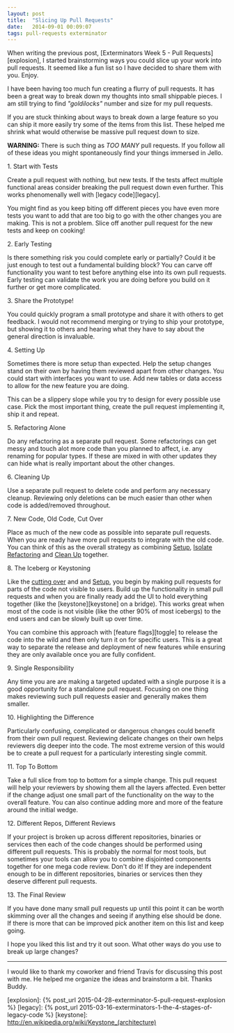 ```yaml
---
layout: post
title:  "Slicing Up Pull Requests"
date:   2014-09-01 00:09:07
tags: pull-requests exterminator
---
```


When writing the previous post,
[Exterminators Week 5 - Pull Requests][explosion], I started brainstorming ways
you could slice up your work into pull requests. It seemed like a fun list so I
have decided to share them with you. Enjoy.

I have been having too much fun creating a flurry of pull requests. It has been
a great way to break down my thoughts into small shippable pieces. I am still
trying to find <em title="just right">"goldilocks"</em> number and size for
my pull requests.

If you are stuck thinking about ways to break down a large feature so you can
ship it more easily try some of the items from this list. These helped me
shrink what would otherwise be massive pull request down to size.

**WARNING:** There is such thing as *TOO MANY* pull requests. If you follow all
of these ideas you might spontaneously find your things immersed in Jello.


<span id="slice-tests">1.</span> Start with Tests

Create a pull request with nothing, but new tests. If the tests affect multiple
functional areas consider breaking the pull request down even further. This
works phenomenally well with [legacy code][legacy].

You might find as you keep biting off different pieces you have even more tests
you want to add that are too big to go with the other changes you are making.
This is not a problem. Slice off another pull request for the new tests and
keep on cooking!

<span id="slice-early-testing">2.</span> Early Testing

Is there something risk you could complete early or partially? Could it be just
enough to test out a fundamental building block? You can carve off
functionality you want to test before anything else into its own pull requests.
Early testing can validate the work you are doing before you build on it
further or get more complicated.

<span id="slice-prototype">3.</span> Share the Prototype!

You could quickly program a small prototype and share it with others to get
feedback. I would not recommend merging or trying to ship your prototype, but
showing it to others and hearing what they have to say about the general
direction is invaluable.

<span id="slice-setup">4.</span> Setting Up

Sometimes there is more setup than expected. Help the setup changes stand on
their own by having them reviewed apart from other changes. You could start
with interfaces you want to use. Add new tables or data access to allow for the
new feature you are doing.

This can be a slippery slope while you try to design for every possible use
case. Pick the most important thing, create the pull request implementing it,
ship it and repeat.

<span id="slice-alone">5.</span> Refactoring Alone

Do any refactoring as a separate pull request. Some refactorings can get messy
and touch alot more code than you planned to affect, i.e. any renaming for
popular types. If these are mixed in with other updates they can hide what is
really important about the other changes.

<span id="slice-tidy">6.</span> Cleaning Up

Use a separate pull request to delete code and perform any necessary cleanup.
Reviewing only deletions can be much easier than other when code is
added/removed throughout.

<span id="slice-new-old-cutover">7.</span> New Code, Old Code, Cut Over

Place as much of the new code as possible into separate pull requests. When you
are ready have more pull requests to integrate with the old code. You can think
of this as the overall strategy as combining [Setup](#slice-setup), [Isolate Refactoring](#slice-alone)
and [Clean Up](#slice-tidy) together.

<span id="slice-iceberg">8.</span> The Iceberg or Keystoning

Like the [cutting over](#slice-new-old-cutover) and  and [Setup](#slice-setup), you begin by making pull
requests for parts of the code not visible to users. Build up the functionality
in small pull requests and when you are finally ready add the UI to hold
everything together (like the [keystone][keystone] on a bridge). This works
great when most of the code is not visible (like the other 90% of most
icebergs) to the end users and can be slowly built up over time.

You can combine this approach with [feature flags][toggle] to release the code
into the wild and then only turn it on for specific users. This is a great way
to separate the release and deployment of new features while ensuring they are
only available once you are fully confident.

<span id="slice-single-responsibility">9.</span> Single Responsibility

Any time you are are making a targeted updated with a single purpose it is a
good opportunity for a standalone pull request. Focusing on one thing makes
reviewing such pull requests easier and generally makes them smaller.

<span id="slice-highlight">10.</span> Highlighting the Difference

Particularly confusing, complicated or dangerous changes could benefit from
their own pull request. Reviewing delicate changes on their own helps
reviewers dig deeper into the code. The most extreme version of this would be
to create a pull request for a particularly interesting single commit.

<span id="slice-top-to-bottom">11.</span> Top To Bottom

Take a full slice from top to bottom for a simple change. This pull request
will help your reviewers by showing them all the layers affected. Even better
if the change adjust one small part of the functionality on the way to the
overall feature. You can also continue adding more and more of the feature
around the initial wedge.

<span id="slice-different">12.</span> Different Repos, Different Reviews

If your project is broken up across different repositories, binaries or
services then each of the code changes should be performed using different pull
requests. This is probably the normal for most tools, but sometimes your tools
can allow you to combine disjointed components together for one mega code
review. Don't do it! If they are independent enough to be in different
repositories, binaries or services then they deserve different pull requests.

<span id="slice-final">13.</span> The Final Review

If you have done many small pull requests up until this point it can be worth
skimming over all the changes and seeing if anything else should be done. If
there is more that can be improved pick another item on this list and keep
going.

I hope you liked this list and try it out soon. What other ways do you use to
break up large changes?

<hr />

I would like to thank my coworker and friend Travis for discussing this post
with me. He helped me organize the ideas and brainstorm a bit. Thanks Buddy.

[explosion]: {% post_url 2015-04-28-exterminator-5-pull-request-explosion %}
[legacy]: {% post_url 2015-03-16-exterminators-1-the-4-stages-of-legacy-code %}
[keystone]: http://en.wikipedia.org/wiki/Keystone_(architecture)
